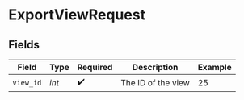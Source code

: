 # ExportViewRequest


## Fields

| Field              | Type               | Required           | Description        | Example            |
| ------------------ | ------------------ | ------------------ | ------------------ | ------------------ |
| `view_id`          | *int*              | :heavy_check_mark: | The ID of the view | 25                 |